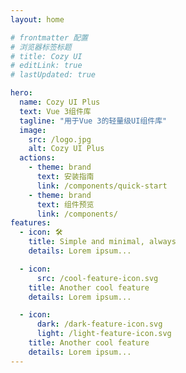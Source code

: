 ```yaml
---
layout: home

# frontmatter 配置
# 浏览器标签标题
# title: Cozy UI
# editLink: true
# lastUpdated: true

hero:
  name: Cozy UI Plus
  text: Vue 3组件库
  tagline: "用于Vue 3的轻量级UI组件库"
  image:
    src: /logo.jpg
    alt: Cozy UI Plus
  actions:
    - theme: brand
      text: 安装指南
      link: /components/quick-start
    - theme: brand
      text: 组件预览
      link: /components/
features:
  - icon: 🛠️
    title: Simple and minimal, always
    details: Lorem ipsum...

  - icon:
      src: /cool-feature-icon.svg
    title: Another cool feature
    details: Lorem ipsum...

  - icon:
      dark: /dark-feature-icon.svg
      light: /light-feature-icon.svg
    title: Another cool feature
    details: Lorem ipsum...
---
```

